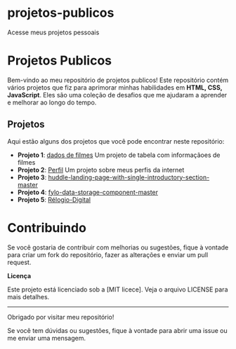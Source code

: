 # projetos-publicos
 Acesse meus projetos pessoais


# Projetos Publicos

Bem-vindo ao meu repositório de projetos publicos! Este repositório contém vários projetos que fiz para aprimorar minhas habilidades em **HTML, CSS, JavaScript**. Eles são uma coleção de desafios que me ajudaram a aprender e melhorar ao longo do tempo.

## Projetos

Aqui estão alguns dos projetos que você pode encontrar neste repositório:

- **Projeto 1**: <a  target=black href="https://guilhermesantosi.github.io/projetos-publicos/dados-de-filmes">dados de filmes</a> Um projeto de tabela com informaçãoes de filmes
- **Projeto 2**: <a  target=black href="https://guilhermesantosi.github.io/projetos-publicos/Perfil">Perfil</a> Um projeto sobre meus perfis da
  internet
- **Projeto 3**: <a target=black href="https://guilhermesantosi.github.io/projetos-publicos/huddle-landing-page-with-single-introductory-section-master">huddle-landing-page-with-single-introductory-section-master</a>
- **Projeto 4**: <a href="https://guilhermesantosi.github.io/projetos-publicos/fylo-data-storage-component-master/">fylo-data-storage-component-master</a>
- **Projeto 5**: <a href="https://guilhermesantosi.github.io/projetos-publicos/R%C3%A9logio-Digital/">Rélogio-Digital</a>

# Contribuindo

Se você gostaria de contribuir com melhorias ou sugestões, fique à vontade para criar um fork do repositório, fazer as alterações e enviar um pull request.

**Licença**

Este projeto está licenciado sob a [MIT licece]. Veja o arquivo LICENSE para mais detalhes.


---

Obrigado por visitar meu repositório!

Se você tem dúvidas ou sugestões, fique à vontade para abrir uma issue ou me enviar uma mensagem.

